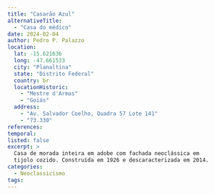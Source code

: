 ```yaml
---
title: "Casarão Azul"
alternativeTitle:
  - "Casa do médico"
date: 2024-02-04
author: Pedro P. Palazzo
location:
  lat: -15.621636
  long: -47.661533
  city: "Planaltina"
  state: "Distrito Federal"
  country: br
  locationHistoric:
    - "Mestre d'Armas"
    - "Goiás"
  address:
    - "Av. Salvador Coelho, Quadra 57 Lote 141"
    - "73.330"
references:
temporal:
listed: false
excerpt: >
  Casa de morada inteira em adobe com fachada neoclássica em
  tijolo cozido. Construída em 1926 e descaracterizada em 2014.
categories:
  - Neoclassicismo
tags:
---
```

